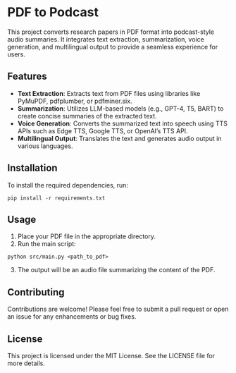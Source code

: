 # PDF to Podcast

This project converts research papers in PDF format into podcast-style audio summaries. It integrates text extraction, summarization, voice generation, and multilingual output to provide a seamless experience for users.

## Features

- **Text Extraction**: Extracts text from PDF files using libraries like PyMuPDF, pdfplumber, or pdfminer.six.
- **Summarization**: Utilizes LLM-based models (e.g., GPT-4, T5, BART) to create concise summaries of the extracted text.
- **Voice Generation**: Converts the summarized text into speech using TTS APIs such as Edge TTS, Google TTS, or OpenAI’s TTS API.
- **Multilingual Output**: Translates the text and generates audio output in various languages.

## Installation

To install the required dependencies, run:

```
pip install -r requirements.txt
```

## Usage

1. Place your PDF file in the appropriate directory.
2. Run the main script:

```
python src/main.py <path_to_pdf>
```

3. The output will be an audio file summarizing the content of the PDF.

## Contributing

Contributions are welcome! Please feel free to submit a pull request or open an issue for any enhancements or bug fixes.

## License

This project is licensed under the MIT License. See the LICENSE file for more details.